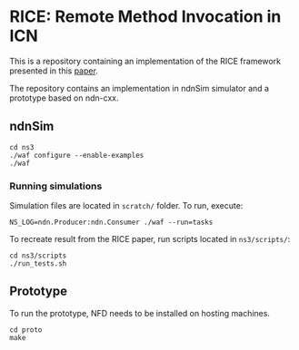# RICE: Remote Method Invocation in ICN
This is a repository containing an implementation of the RICE framework presented in this [paper](https://conferences.sigcomm.org/acm-icn/2018/proceedings/icn18-final9.pdf).

The repository contains an implementation in ndnSim simulator and a prototype based on ndn-cxx.

## ndnSim
 	
~~~~
cd ns3
./waf configure --enable-examples
./waf
~~~~

### Running simulations
Simulation files are located in `scratch/` folder.
To run, execute:

~~~~
NS_LOG=ndn.Producer:ndn.Consumer ./waf --run=tasks
~~~~

To recreate result from the RICE paper, run scripts located in `ns3/scripts/`:
~~~~
cd ns3/scripts
./run_tests.sh
~~~~
## Prototype
To run the prototype, NFD needs to be installed on hosting machines. 

~~~~
cd proto
make
~~~~
